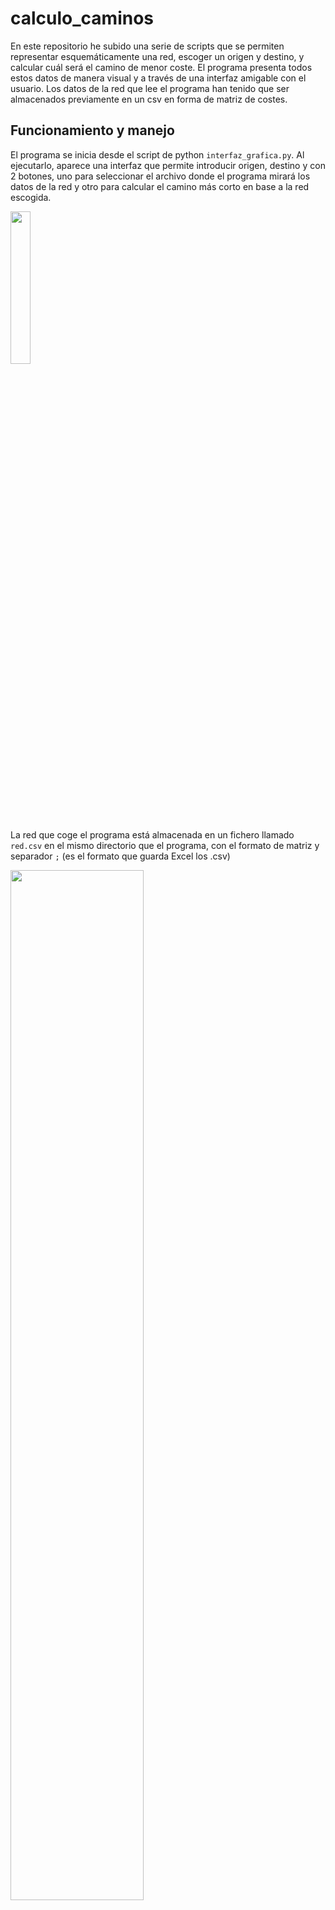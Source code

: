 # calculo_caminos
En este repositorio he subido una serie de scripts que se permiten representar esquemáticamente una red, escoger un origen y destino, y calcular cuál será el camino de menor coste. El programa presenta todos estos datos de manera visual y a través de una interfaz amigable con el usuario. Los datos de la red que lee el programa han tenido que ser almacenados previamente en un csv en forma de matriz de costes.
## Funcionamiento y manejo
El programa se inicia desde el script de python ```interfaz_grafica.py```. Al ejecutarlo, aparece una interfaz que permite introducir origen, destino y con 2 botones, uno para seleccionar el archivo donde el programa mirará los datos de la red y otro para calcular el camino más corto en base a la red escogida.

<img src="https://github.com/Lba-29/calculo_caminos/blob/main/imagenes_readme/interfaz_inicio.png" width="25%" height="25%">

La red que coge el programa está almacenada en un fichero llamado ```red.csv``` en el mismo directorio que el programa, con el formato de matriz y separador ```;``` (es el formato que guarda Excel los .csv)

<img src="https://github.com/Lba-29/calculo_caminos/blob/main/imagenes_readme/archivo_csv.png" width="65%" height="65%">

Esta estructura representa los links o enlaces entre los diferentes nodos de la red, siendo siempre valores positivos, o nulos en caso de no estar enlazados. Se considera que las redes son *bidireccionales*, es decir, el coste de ir de un nodo A a B es el mismo que el de ir de B a A. Esto hace que la matriz de pesos del csv deba ser simétrica. De no serlo, el programa lo advierte.

<img src="https://github.com/Lba-29/calculo_caminos/blob/main/imagenes_readme/warning_csv_seleccionado.png" width="40%" height="40%">

Una vez introducida la matriz adecuada se representará la red con el coste de los enlaces

<img src="https://github.com/Lba-29/calculo_caminos/blob/main/imagenes_readme/interfaz_red_seleccionada.png" width="50%" height="50%">

Llegados a este punto ya es posible indicar origen y destino y seleccionar ```Calcular``` para conocer cuál es el camino de menor coste. El programa está pensado para que ```0 <= origen, destino < N = # nodos red``` y no haya problemas en el resto del código:

<img src="https://github.com/Lba-29/calculo_caminos/blob/main/imagenes_readme/warning_origen_destino.png" width="50%" height="50%">
<img src="https://github.com/Lba-29/calculo_caminos/blob/main/imagenes_readme/warning_origen_destino_iguales.png" width="50%" height="50%">

A continuación el programa muestra en el diagrama de red con el origen, destino y ruta de menor coste destacadas, así como cuánto es el coste:

<img src="https://github.com/Lba-29/calculo_caminos/blob/main/imagenes_readme/interfaz_camino_calculado.png" width="50%" height="50%">

Es posible volver a repetir la operación con otros origenes y destino o incluso pedir de nuevo la red o cambiarla en caso de modificar ```red.csv``` para continuar trabajando.

## Estructura

El programa está contenido en 3 elementos:
* ```interfaz_grafica.py``` es el script de python encargado de generar la interfaz, coger datos del ```*.csv``` y llamar al programa escrito en C
* ```calculo_camino_interfaz.c``` es un script de C a partir del cual se genera el ```*.exe``` utilizado por ```interfaz_grafica.py```. Se encarga de realizar el cálculo del camino de menor coste teniendo como inputs origen, destino y la red.
* ```red.csv``` es el fichero donde se almacena la información de la red que utilizan los scripts anteriores. Como se comentó previamente, la matriz representa a una red bidireccional (simétrica) donde el elemento ```a(i,j)``` indica el peso o coste del enlace que une el nodo i con el j.

<img src="https://github.com/Lba-29/calculo_caminos/blob/main/imagenes_readme/red_matriz.png" width="50%" height="50%">

### Programa en C

<img src="https://github.com/Lba-29/calculo_caminos/blob/main/imagenes_readme/esquema_c.png" width="50%" height="50%">

El programa en C utiliza el *algoritmo de Dijkstra* para obtener la ruta de menor coste. Está estructurado en funciones que o bien realizan una construcción de variables, condiciones iniciales y reserva dinámica de memoria; o bien implementan el algoritmo. Como resultado, se obtiene el coste total de la ruta, los nodos que forman la ruta ordenados desde destino a origen:

<img src="https://github.com/Lba-29/calculo_caminos/blob/main/imagenes_readme/programa_c.png" width="50%" height="50%">

### Programa en python

<img src="https://github.com/Lba-29/calculo_caminos/blob/main/imagenes_readme/esquema_interfaz.png" width="50%" height="50%">

El script principal esta estructurado como una clase. En ```__init__``` indico todos los elementos que tiene la interfaz (etiquetas, botones, etc) utilizando librería ```tkinter```. Cuando el usuario interacciona con ellos, será cuando se ejecutan algunos métodos de este objeto que harán cambios en la interfaz, tal y como intenta indicarse en el esquema superior.

Para dibujar la red he utilizado la librería ```networkx``` por su facilidad para representar redes y consiguiendo un aspecto agradable. Para insertar los diagramas de red en la interfaz ```tkinter``` es necesaria además la librería ```matplotlib```. Para abrir y tratar los datos de ```red.csv``` lo más cómodo para mi ha sido usar un dataframe de la librería ```pandas```. Finalmente para llamar a un ejecutable de C desde python he usado la librería ```subprocess```.

## Siguientes pasos

Como pasos a mejorar estaría el conseguir una interfaz más lograda, poder manejar el caso de redes no bidireccionales (que el coste del link A->B sea distinto B->A y eso pasa por quitar la restricción de matriz simétrica), la posibilidad de añadir *constraints* (que el usuario pueda bloquear nodos, modificar coste de los links en función de parámetros tales como ocupación o número de saltos, etc)

Adicionalmente, es posible que el código presente algún fallo, o sea posible simplificarlo, hacerlo más legible y/o rápido. En ese caso *feel free to change it*.

## Referencias

Entorno e IDE utilizados:
* Python 3.7.4
* IPython 7.8.0 -- An enhanced Interactive Python.
* Spyder 3.3.6 
* Code::Blocks 20.03 (20.03-r11983)
* Windows 8.1

Sin toda esta inforamción encontrada en la web, no hubiese sido capaz de realizar este trabajo:
* https://es.wikipedia.org/wiki/Algoritmo_de_Dijkstra
* https://stackoverflow.com/questions/7021725/how-to-convert-a-string-to-integer-in-c
* https://realpython.com/python-subprocess/
* https://www.quora.com/How-can-you-create-a-Python-script-that-executes-C-programs-like-an-exe-file
* https://stackoverflow.com/questions/47676319/how-to-create-a-tkinter-error-message-box
* https://stackoverflow.com/questions/8269096/why-is-button-parameter-command-executed-when-declared
* https://towardsdatascience.com/graph-visualisation-basics-with-python-part-ii-directed-graph-with-networkx-5c1cd5564daa
* https://networkx.org/documentation/stable/tutorial.html#examining-elements-of-a-graph
* https://stackoverflow.com/questions/48235215/how-to-create-a-directed-networkx-graph-from-a-pandas-adjacency-matrix-dataframe
* https://datatofish.com/matplotlib-charts-tkinter-gui/
* https://stackoverflow.com/questions/59001195/how-to-update-a-graph-created-by-matplotlib-in-tkinter
